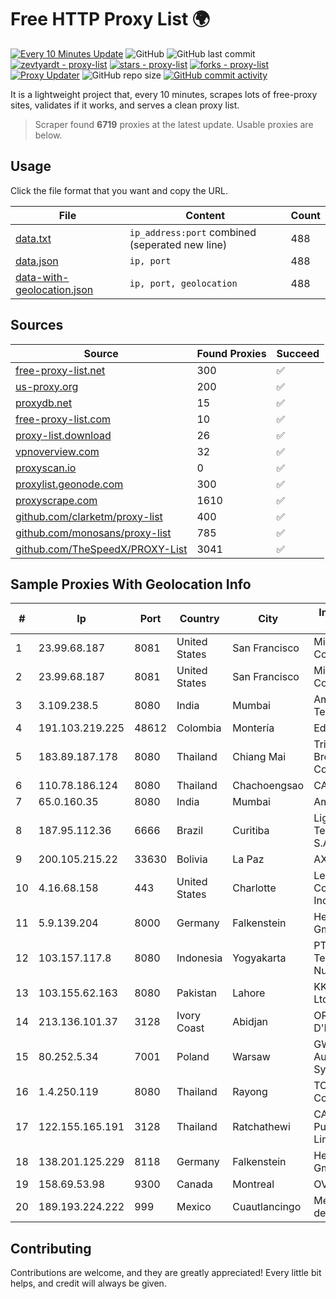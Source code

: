 
# Free HTTP Proxy List 🌍

[![Every 10 Minutes Update](https://github.com/mertguvencli/http-proxy-list/actions/workflows/main.yml/badge.svg?branch=main)](https://github.com/mertguvencli/http-proxy-list/actions/workflows/main.yml)
![GitHub](https://img.shields.io/github/license/mertguvencli/http-proxy-list)
![GitHub last commit](https://img.shields.io/github/last-commit/mertguvencli/http-proxy-list)
[![zevtyardt - proxy-list](https://img.shields.io/static/v1?label=zevtyardt&message=proxy-list&color=blue&logo=github)](https://github.com/zevtyardt/proxy-list "Go to GitHub repo")
[![stars - proxy-list](https://img.shields.io/github/stars/zevtyardt/proxy-list?style=social)](https://github.com/zevtyardt/proxy-list)
[![forks - proxy-list](https://img.shields.io/github/forks/zevtyardt/proxy-list?style=social)](https://github.com/zevtyardt/proxy-list)
[![Proxy Updater](https://github.com/zevtyardt/proxy-list/workflows/Proxy%20Updater/badge.svg)](https://github.com/zevtyardt/proxy-list/actions?query=workflow:"Proxy+Updater")
![GitHub repo size](https://img.shields.io/github/repo-size/zevtyardt/proxy-list)
[![GitHub commit activity](https://img.shields.io/github/commit-activity/m/zevtyardt/proxy-list?logo=commits)](https://github.com/zevtyardt/proxy-list/commits/main)

It is a lightweight project that, every 10 minutes, scrapes lots of free-proxy sites, validates if it works, and serves a clean proxy list.

> Scraper found **6719** proxies at the latest update. Usable proxies are below.

## Usage

Click the file format that you want and copy the URL.

|File|Content|Count|
|----|-------|-----|
|[data.txt](https://raw.githubusercontent.com/mertguvencli/http-proxy-list/main/proxy-list/data.txt)|`ip_address:port` combined (seperated new line)|488|
|[data.json](https://raw.githubusercontent.com/mertguvencli/http-proxy-list/main/proxy-list/data.json)|`ip, port`|488|
|[data-with-geolocation.json](https://raw.githubusercontent.com/mertguvencli/http-proxy-list/main/proxy-list/data-with-geolocation.json)|`ip, port, geolocation`|488|

## Sources

|Source|Found Proxies|Succeed|
|------|-------------|-------|
|[free-proxy-list.net](https://free-proxy-list.net)|300|✅|
|[us-proxy.org](https://www.us-proxy.org)|200|✅|
|[proxydb.net](http://proxydb.net)|15|✅|
|[free-proxy-list.com](https://free-proxy-list.com/?page=&port=&type%5B%5D=http&type%5B%5D=https&up_time=0&search=Search)|10|✅|
|[proxy-list.download](https://www.proxy-list.download/HTTP)|26|✅|
|[vpnoverview.com](https://vpnoverview.com/privacy/anonymous-browsing/free-proxy-servers)|32|✅|
|[proxyscan.io](https://www.proxyscan.io)|0|✅|
|[proxylist.geonode.com](https://proxylist.geonode.com/api/proxy-list?limit=300&page=1&sort_by=lastChecked&sort_type=desc&protocols=http,https)|300|✅|
|[proxyscrape.com](https://api.proxyscrape.com/v2/?request=displayproxies&protocol=http&timeout=10000&country=all&ssl=all&anonymity=all)|1610|✅|
|[github.com/clarketm/proxy-list](https://raw.githubusercontent.com/clarketm/proxy-list/master/proxy-list-raw.txt)|400|✅|
|[github.com/monosans/proxy-list](https://raw.githubusercontent.com/monosans/proxy-list/main/proxies/http.txt)|785|✅|
|[github.com/TheSpeedX/PROXY-List](https://raw.githubusercontent.com/TheSpeedX/PROXY-List/master/http.txt)|3041|✅|


## Sample Proxies With Geolocation Info

|#|Ip|Port|Country|City|Internet Service Provider|
|-|--|----|-------|----|-------------------------|
|1|23.99.68.187|8081|United States|San Francisco|Microsoft Corporation|
|2|23.99.68.187|8081|United States|San Francisco|Microsoft Corporation|
|3|3.109.238.5|8080|India|Mumbai|Amazon Technologies Inc.|
|4|191.103.219.225|48612|Colombia|Montería|Edatel S.a. E.S.P|
|5|183.89.187.178|8080|Thailand|Chiang Mai|Triple T Broadband Public Company Limited|
|6|110.78.186.124|8080|Thailand|Chachoengsao|CAT-BB|
|7|65.0.160.35|8080|India|Mumbai|Amazon.com|
|8|187.95.112.36|6666|Brazil|Curitiba|Ligga Telecomunicações S.A|
|9|200.105.215.22|33630|Bolivia|La Paz|AXS Bolivia S. A.|
|10|4.16.68.158|443|United States|Charlotte|Level 3 Communications, Inc.|
|11|5.9.139.204|8000|Germany|Falkenstein|Hetzner Online GmbH|
|12|103.157.117.8|8080|Indonesia|Yogyakarta|PT Cloud Teknologi Nusantara|
|13|103.155.62.163|8080|Pakistan|Lahore|KK Networks (Pvt) Ltd.|
|14|213.136.101.37|3128|Ivory Coast|Abidjan|ORANGE COTE D'IVOIRE|
|15|80.252.5.34|7001|Poland|Warsaw|GWNET Autonomus System|
|16|1.4.250.119|8080|Thailand|Rayong|TOT Public Company Limited|
|17|122.155.165.191|3128|Thailand|Ratchathewi|CAT Telecom Public Company Limited|
|18|138.201.125.229|8118|Germany|Falkenstein|Hetzner Online GmbH|
|19|158.69.53.98|9300|Canada|Montreal|OVH SAS|
|20|189.193.224.222|999|Mexico|Cuautlancingo|Mega Cable, S.A. de C.V.|



## Contributing

Contributions are welcome, and they are greatly appreciated! Every
little bit helps, and credit will always be given.

